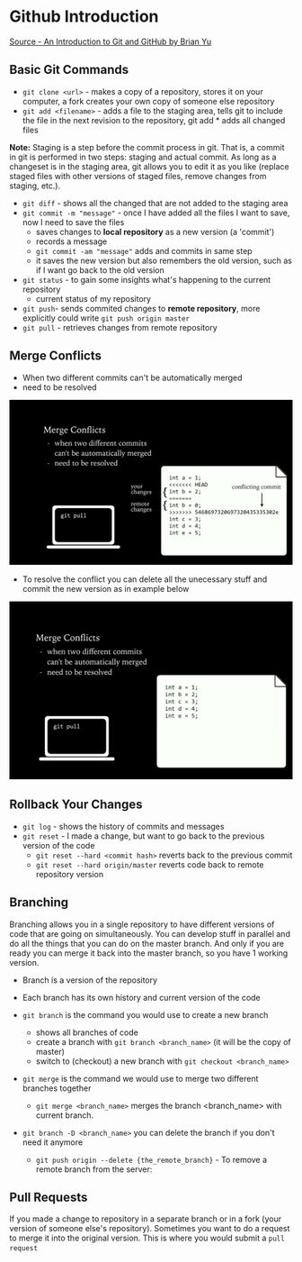 # Github Introduction

[Source - An Introduction to Git and GitHub by Brian Yu](https://www.youtube.com/watch?v=MJUJ4wbFm_A)

## Basic Git Commands

* `git clone <url>` - makes a copy of a repository, stores it on your computer, a fork creates your own copy of someone else repository
* `git add <filename>` - adds a file to the staging area, tells git to include the file in the next revision to the repository, git add * adds all changed files

**Note:** Staging is a step before the commit process in git. That is, a commit in git is performed in two steps: staging and actual commit. As long as a changeset is in the staging area, git allows you to edit it as you like (replace staged files with other versions of staged files, remove changes from staging, etc.).

* `git diff` - shows all the changed that are not added to the staging area
* `git commit -m "message"` - once I have added all the files I want to save, now I need to save the files
    + saves changes to **local repository** as a new version (a 'commit')
    + records a message
    + `git commit -am "message"` adds and commits in same step
    + it saves the new version but also remembers the old version, such as if I want go back to the old version
* `git status` - to gain some insights what's happening to the current repository
    + current status of my repository
* `git push`- sends commited changes to **remote repository**, more explicitly could write `git push origin master`
* `git pull` - retrieves changes from remote repository

## Merge Conflicts
* When two different commits can't be automatically merged
* need to be resolved

![Conflict](./images/merge-conflict.png)

* To resolve the conflict you can delete all the unecessary stuff and commit the new version as in example below

![Resolution](./images/conflict-resolve.png)

## Rollback Your Changes
* `git log` - shows the history of commits and messages
* `git reset` - I made a change, but want to go back to the previous version of the code
    + `git reset --hard <commit hash>` reverts back to the previous commit
    + `git reset --hard origin/master` reverts code back to remote repository version

## Branching

Branching allows you in a single repository to have different versions of code that are going on simultaneously. You can develop stuff in parallel and do all the things that you can do on the master branch. And only if you are ready you can merge it back into the master branch, so you have 1 working version.

* Branch is a version of the repository
* Each branch has its own history and current version of the code

* `git branch` is the command you would use to create a new branch
    + shows all branches of code
    + create a branch with `git branch <branch_name>` (it will be the copy of master)
    + switch to (checkout) a new branch with `git checkout <branch_name>`

* `git merge` is the command we would use to merge two different branches together
    + `git merge <branch_name>` merges the branch <branch_name> with current branch.

* `git branch -D <branch_name>` you can delete the branch if you don't need it anymore
    + `git push origin --delete {the_remote_branch}` - To remove a remote branch from the server:


## Pull Requests

If you made a change to repository in a separate branch or in a fork (your version of someone else's repository). Sometimes you want to do a request to merge it into the original version. This is where you would submit a `pull request`